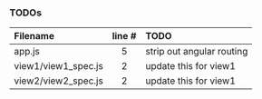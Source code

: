 ### TODOs
| Filename | line # | TODO
|:------|:------:|:------
| app.js | 5 | strip out angular routing
| view1/view1_spec.js | 2 | update this for view1
| view2/view2_spec.js | 2 | update this for view1